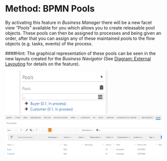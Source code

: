 # Method: BPMN Pools
By activating this feature in _Business Manager_ there will be a new facet view _"Pools"_ available for you which allows you to create releasable pool objects.
These pools can then be assigned to processes and being given an order, after that you can assign any of these maintained pools to the flow objects (e.g. tasks, events) of the process.

####Hint:
The graphical representation of these pools can be seen in the new layouts created for the _Business Navigator_ (See [Diagram: External Layouting](../external-layouting/external-layouting.md) for details on the feature).

![screen](../media/bpmn-pools1.png)   
![screen](../media/bpmn-pools2.png) 
